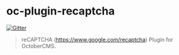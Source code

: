 # oc-plugin-recaptcha

[![Gitter](https://badges.gitter.im/Join%20Chat.svg)](https://gitter.im/alexcarrega/oc-plugin-recaptcha?utm_source=badge&utm_medium=badge&utm_campaign=pr-badge&utm_content=badge)

> reCAPTCHA (https://www.google.com/recaptcha) Plugin for OctoberCMS.